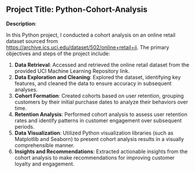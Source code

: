## Project Title: Python-Cohort-Analysis

**Description**:

In this Python project, I conducted a cohort analysis on an online retail dataset sourced from https://archive.ics.uci.edu/dataset/502/online+retail+ii. The primary objectives and steps of the project include:

1. **Data Retrieval**: Accessed and retrieved the online retail dataset from the provided UCI Machine Learning Repository link.
2. **Data Exploration and Cleaning**: Explored the dataset, identifying key features, and cleaned the data to ensure accuracy in subsequent analyses.
3. **Cohort Formation**: Created cohorts based on user retention, grouping customers by their initial purchase dates to analyze their behaviors over time.
4. **Retention Analysis**: Performed cohort analysis to assess user retention rates and identify patterns in customer engagement over subsequent periods.
5. **Data Visualization**: Utilized Python visualization libraries (such as Matplotlib and Seaborn) to present cohort analysis results in a visually comprehensible manner.
6. **Insights and Recommendations**: Extracted actionable insights from the cohort analysis to make recommendations for improving customer loyalty and engagement.
